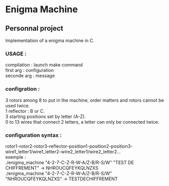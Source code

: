 # Enigma Machine
## Personnal project
Implementation of a enigma machine in C.  
### USAGE :
compilation : launch make command  
first arg : configuration  
seconde arg : message  
### configration :
3 rotors among 8 to put in the machine, order matters and rotors cannot be used twice.  
1 reflector : B or C.  
3 starting positions set by letter (A-Z).  
0 to 13 wires that connect 2 letters, a letter can only be connected twice.
### configuration syntax :
rotor1-rotor2-rotor3-reflector-position1-position2-position3-wire1_letter1/wire1_letter2-wire2_letter1/wire2_letter2...  
exemple :  
./enigma_machine "4-2-7-C-Z-R-W-A/Z-B/R-S/W" "TEST DE CHIFFREMENT" -> NHROUCQFEYKQLNZXS  
./enigma_machine "4-2-7-C-Z-R-W-A/Z-B/R-S/W" "NHROUCQFEYKQLNZXS" -> TESTDECHIFFREMENT  
